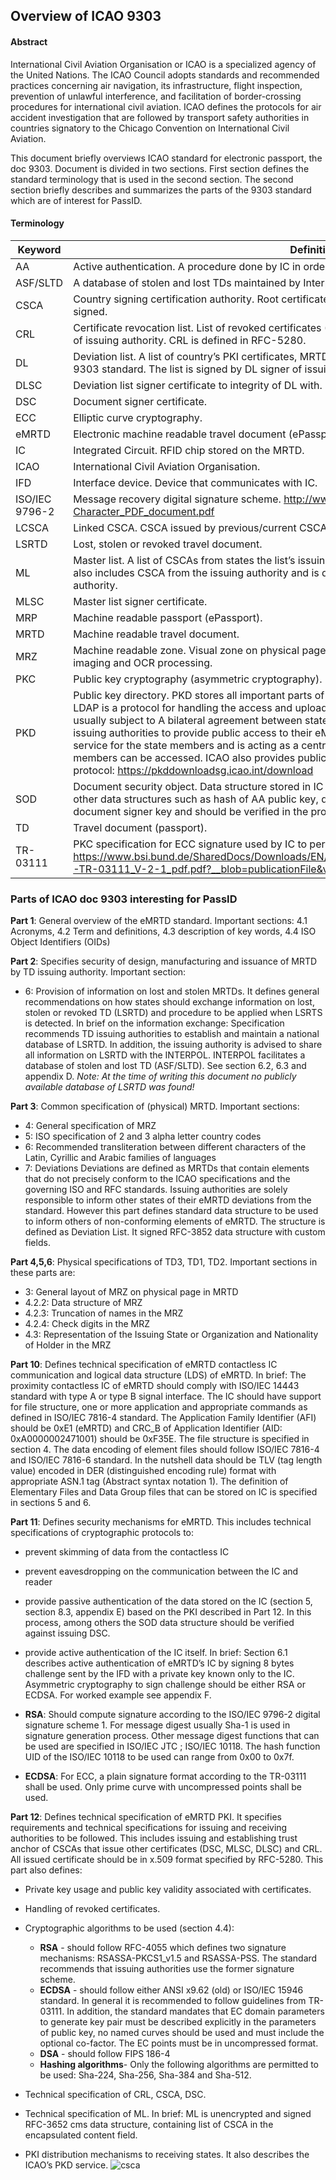 
## Overview of  ICAO 9303
#### Abstract 
International Civil Aviation Organisation or ICAO is a specialized agency of the United Nations.
The ICAO Council adopts standards and recommended practices concerning air navigation, its infrastructure, flight inspection, prevention of unlawful interference, and facilitation of border-crossing procedures for international civil aviation. ICAO defines the protocols for air accident investigation that are followed by transport safety authorities in countries signatory to the Chicago Convention on International Civil Aviation. 

This document briefly overviews ICAO standard for electronic passport, the doc 9303.
Document is divided in two sections. First section defines the standard terminology that is used in the second section. The second section briefly describes and summarizes the parts of the 9303 standard which are of interest for PassID.


#### Terminology
| Keyword   |Definition   |
| ------------- | ------------- | 
| AA | Active authentication. A procedure done by IC in order to prevent skimming and | duplicating MRTD.
| ASF/SLTD                    |             A database of stolen and lost TDs maintained by Interpol. Note: database is not publically available.|
|CSCA | Country signing certification authority. Root certificate for eMRTD PKI. Usually it is self issued and signed.|
|CRL |Certificate revocation list. List of revoked certificates (CSCA, DSC, MLSC etd..). Signed by valid CSCA of issuing authority. CRL is defined in RFC-5280.
|DL| Deviation list. A list of country’s PKI certificates, MRTD’s LDS & MRZ data that deviates from the ICAO 9303 standard. The list is signed by DL signer of issuing authority.
|DLSC|Deviation list signer certificate to integrity of DL with.|
|DSC|Document signer certificate.|
|ECC|Elliptic curve cryptography.|
|eMRTD | Electronic machine readable travel document (ePassport).|
|IC|Integrated Circuit. RFID chip stored on the MRTD.|
|ICAO|International Civil Aviation Organisation.|
|IFD|Interface device. Device that communicates with IC.
|ISO/IEC 9796-2| Message recovery digital signature scheme. http://www.sarm.am/docs/ISO_IEC_9796-2_2002(E)-Character_PDF_document.pdf|
|LCSCA| Linked CSCA. CSCA issued by previous/current CSCA.|
|LSRTD| Lost, stolen or revoked travel document.|
|ML|Master list. A list of CSCAs from states the list’s issuing authority has bilateral agreement with. List also includes CSCA from the issuing authority and is digitally signed by the ML signer of the issuing authority.|
|MLSC|Master list signer certificate.|
|MRP|Machine readable passport (ePassport).|
|MRTD| Machine readable travel document.|
|MRZ|Machine readable zone. Visual zone on physical page in passport which can be read by machine via imaging and OCR processing.|
|PKC|Public key cryptography (asymmetric cryptography).|
|PKD|Public key directory. PKD stores all important parts of eMRTD PKI including CSCAs, DSCs etc. The LDAP  is a protocol for handling the access and upload of files to PKD. Direct access to state’s PKD is usually subject to  A bilateral agreement between states, but the ICAO 9303 standard encourages issuing authorities to provide public access to their eMRTD PKI. ICAO also maintains private PKD service for the state members and is acting as a central body for eMRTD PKI where PKI of other members can be accessed. ICAO also provides public access to some parts of its PKD via http protocol: https://pkddownloadsg.icao.int/download|
|SOD| Document security object. Data structure stored in IC of eMRTD which contains digest hashes of other data structures such as hash of AA public key, document no. and validity  etc. SOD is signed with document signer key and should be verified in the process of passive authentication against DSC.|
|TD|  Travel document (passport).|
|TR-03111| PKC specification for ECC signature used by IC to perform AA. https://www.bsi.bund.de/SharedDocs/Downloads/EN/BSI/Publications/TechGuidelines/TR03111/BSI-TR-03111_V-2-1_pdf.pdf?__blob=publicationFile&v=2|

### Parts of ICAO doc 9303 interesting for PassID

**Part 1**: General overview of the eMRTD standard. 
Important sections: 4.1 Acronyms, 4.2 Term and definitions, 4.3 description of key words, 4.4 ISO Object Identifiers (OIDs)

**Part 2**: Specifies security of design, manufacturing and issuance of MRTD by TD issuing authority.
Important section: 
 * 6: Provision of information on lost and stolen MRTDs. It defines general recommendations on how states should exchange information on lost, stolen or revoked TD (LSRTD) and procedure to be applied when LSRTS is detected.
In brief on the information exchange:  Specification recommends TD issuing authorities to establish and maintain a national database of LSRTD. In addition, the issuing authority is advised to share all information on LSRTD with the INTERPOL. INTERPOL facilitates a database of stolen and lost TD (ASF/SLTD). See section 6.2, 6.3 and appendix D. 
*Note: At the time of writing this document no publicly available database of LSRTD was found!*

**Part 3**: Common specification of (physical) MRTD.
Important sections: 
 * 4: General specification of MRZ
 * 5: ISO specification of 2 and 3 alpha letter country codes
 * 6: Recommended transliteration between different characters of the Latin, Cyrillic and Arabic families of languages
 * 7: Deviations
Deviations are defined as MRTDs that contain elements that do not precisely conform to the ICAO specifications and the governing ISO and RFC standards. Issuing authorities are solely responsible to inform other states of their eMRTD deviations from the standard. However this part defines standard data structure to be used to inform others of non-conforming elements of eMRTD. The structure is defined as Deviation List. It signed RFC-3852 data structure with custom fields.  

**Part 4,5,6**: Physical specifications of TD3, TD1, TD2.
Important sections in these parts are: 
 * 3: General layout of MRZ on physical page in MRTD
 * 4.2.2: Data structure of MRZ
 * 4.2.3: Truncation of names in the MRZ
 * 4.2.4: Check digits in the MRZ
 * 4.3: Representation of the Issuing State or Organization and Nationality of Holder in the MRZ

**Part 10**: Defines technical specification of eMRTD contactless IC communication and logical data structure (LDS) of  eMRTD.
In brief: The proximity contactless IC of eMRTD should comply with ISO/IEC 14443 standard with type A or type B signal interface. The IC should have support for file structure, one or more application and appropriate commands as defined in ISO/IEC 7816-4 standard. The Application Family Identifier (AFI) should be 0xE1 (eMRTD) and CRC_B of Application Identifier (AID: 0xA0000002471001) should be 0xF35E. The file structure is specified in section 4. The data encoding of element files should follow ISO/IEC 7816-4 and ISO/IEC 7816-6 standard. In the nutshell data should be TLV (tag length value) encoded in DER (distinguished encoding rule) format with appropriate ASN.1 tag (Abstract syntax notation 1).
The definition of Elementary Files and Data Group files that can be stored on IC is specified in sections 5 and 6.

**Part 11**: Defines security mechanisms for eMRTD.
This includes technical specifications of cryptographic protocols to:
 * prevent skimming of data from the contactless IC
 * prevent eavesdropping on the communication between the IC and reader
 * provide passive authentication of the data stored on the IC (section 5, section 8.3, appendix E) based on the PKI described in Part 12. In this process, among others the SOD data structure should be verified against issuing DSC.
 * provide active authentication of the IC itself. 
In brief: Section 6.1 describes active authentication of eMRTD’s IC by signing 8 bytes challenge sent by the IFD with a private key known only to the IC. 
Asymmetric cryptography to sign challenge should be either RSA or ECDSA.
For worked example see appendix F.

 * **RSA**: Should compute signature according to the ISO/IEC 9796-2 digital signature scheme 1.
For message digest usually Sha-1 is used in signature generation process.
Other message digest functions that can be used are specified in
ISO/IEC JTC ; ISO/IEC 10118. The hash function UID of the ISO/IEC 10118
to be used can range from 0x00 to 0x7f.

 * **ECDSA**: For ECC, a plain signature format according to the TR-03111 shall be used.
Only prime curve with uncompressed points shall be used.

**Part 12**: Defines technical specification of eMRTD PKI.
It specifies requirements and technical specifications for issuing and receiving authorities to be followed. This includes issuing and establishing trust anchor of CSCAs that issue other certificates (DSC, MLSC, DLSC) and CRL. All issued certificate should be in x.509 format specified by RFC-5280. 
This part also defines:
 * Private key usage and public key validity associated with certificates.
 * Handling of revoked certificates.
 * Cryptographic algorithms to be used (section 4.4): 

   * **RSA** - should follow RFC-4055 which defines two signature mechanisms: 
RSASSA-PKCS1_v1.5 and RSASSA-PSS. The standard recommends that issuing authorities 
                       use the former signature scheme.
   * **ECDSA** - should follow either ANSI x9.62 (old) or ISO/IEC 15946 standard. In general it is recommended to follow guidelines from TR-03111. In addition, the standard mandates that EC domain parameters to generate key pair must be described explicitly in the parameters of public key, no named curves should be used and must include the optional co-factor. The EC points must be in uncompressed format.
   * **DSA** - should follow FIPS 186-4
   * **Hashing algorithms**- Only the following algorithms are permitted to be used: Sha-224, Sha-256, Sha-384 and Sha-512.

* Technical specification of CRL, CSCA, DSC.
* Technical specification of ML. In brief: ML is unencrypted and signed RFC-3652 cms data structure, containing list of CSCA in the encapsulated content field. 
* PKI distribution mechanisms to receiving states. It also describes the ICAO’s PKD service.
![csca](https://github.com/ZeroPass/PassID-documntation-and-tools/blob/master/images/CSCA.png?raw=true)

